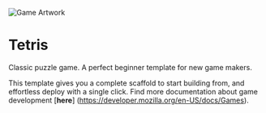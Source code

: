 ![Game Artwork](https://i.imgur.com/jcBe9Ef.png)

# Tetris

Classic puzzle game. A perfect beginner template for new game makers.

This template gives you a complete scaffold to start building from, and effortless deploy with a single click. Find more documentation about game development [**here**] (https://developer.mozilla.org/en-US/docs/Games).